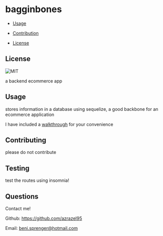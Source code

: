# bagginbones
  


- [Usage](#usage)

- [Contribution](#contributing)

- [License](#license)


## License

![MIT](https://img.shields.io/github/license/azrazel95/bagginbones)


a backend ecommerce app



## Usage

stores information in a database using sequelize, a good backbone for an ecommerce application

I have included a [walkthrough](https://drive.google.com/file/d/1oXLMvde1_pEEqG-4NIKAc0uLLv5yHt4H/view) for your convenience




## Contributing

please do not contribute



## Testing

test the routes using insomnia!



## Questions

Contact me!

Github: https://github.com/azrazel95

Email: beni.sprenger@hotmail.com


